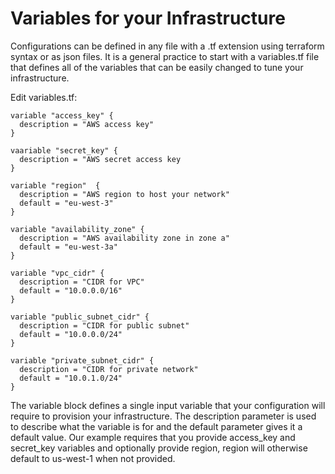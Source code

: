 # Variables for your Infrastructure

Configurations can be defined in any file with a .tf extension using terraform syntax or as json files. It is a general practice to start with a variables.tf file that defines all of the variables that can be easily changed to tune your infrastructure.

Edit variables.tf:
```console
variable "access_key" {
  description = "AWS access key"
}

vaariable "secret_key" {
  description = "AWS secret access key
}

variable "region"  {
  description = "AWS region to host your network"
  default = "eu-west-3"
}

variable "availability_zone" {
  description = "AWS availability zone in zone a"
  default = "eu-west-3a"
}

variable "vpc_cidr" {
  description = "CIDR for VPC"
  default = "10.0.0.0/16"
}

variable "public_subnet_cidr" {
  description = "CIDR for public subnet"
  default = "10.0.0.0/24"
}

variable "private_subnet_cidr" {
  description = "CIDR for private network"
  default = "10.0.1.0/24"
}
```

The variable block defines a single input variable that your configuration will require to provision your infrastructure. The description parameter is used to describe what the variable is for and the default parameter gives it a default value. Our example requires that you provide access_key and secret_key variables and optionally provide region, region will otherwise default to us-west-1 when not provided.

